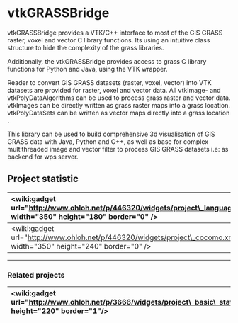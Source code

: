 # vtkGRASSBridge #

vtkGRASSBridge provides a VTK/C++ interface to most of the GIS GRASS raster, voxel and vector C library functions. Its using an intuitive class structure to hide the complexity of the grass libraries.

Additionally, the vtkGRASSBridge provides access to grass C library functions for Python and Java, using the VTK wrapper.

Reader to convert GIS GRASS datasets (raster, voxel, vector) into VTK datasets are provided for raster, voxel and vector data. All vtkImage- and vtkPolyDataAlgorithms can be used to process grass raster and vector data. vtkImages can be directly written as grass raster maps into a grass location. vtkPolyDataSets can be written as vector maps directly into a grass location .

This library can be used to build comprehensive 3d visualisation of GIS GRASS data with Java, Python and C++, as well as base for complex multithreaded image and vector filter to process GIS GRASS datasets i.e: as backend for wps server.

## Project statistic ##

| &lt;wiki:gadget url="http://www.ohloh.net/p/446320/widgets/project\_languages.xml" width="350" height="180" border="0" /&gt; | &lt;wiki:gadget url="http://www.ohloh.net/p/446320/widgets/project\_factoids.xml" width="350" height="180" border="0" /&gt; |
|:-----------------------------------------------------------------------------------------------------------------------------|:----------------------------------------------------------------------------------------------------------------------------|
| &lt;wiki:gadget url="http://www.ohloh.net/p/446320/widgets/project\_cocomo.xml" width="350" height="240"  border="0" /&gt;   | &lt;wiki:gadget url="http://www.ohloh.net/p/446320/widgets/project\_basic\_stats.xml" with="350" height="240" border="0"/&gt; |


---

### Related projects ###

|&lt;wiki:gadget url="http://www.ohloh.net/p/3666/widgets/project\_basic\_stats.xml" height="220" border="1"/&gt; | &lt;wiki:gadget url="http://www.ohloh.net/p/3239/widgets/project\_basic\_stats.xml" height="220" border="1"/&gt; |
|:----------------------------------------------------------------------------------------------------------------|:-----------------------------------------------------------------------------------------------------------------|